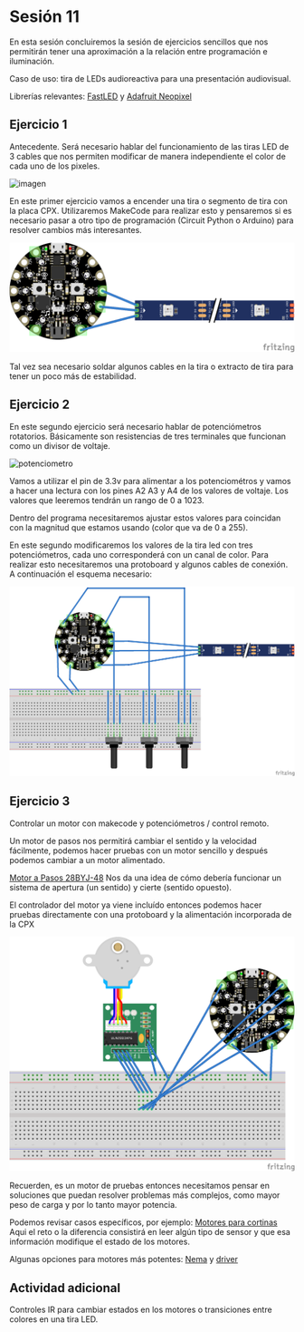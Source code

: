 # Sesión 11

En esta sesión concluiremos la sesión de ejercicios sencillos que nos permitirán tener una aproximación a la relación entre programación e iluminación. 

Caso de uso: tira de LEDs audioreactiva para una presentación audiovisual. 

Librerías relevantes: [FastLED](https://github.com/FastLED/FastLED) y [Adafruit Neopixel](https://github.com/adafruit/Adafruit_NeoPixel)

## Ejercicio 1

Antecedente. Será necesario hablar del funcionamiento de las tiras LED de 3 cables que nos permiten modificar de manera independiente el color de cada uno de los pixeles. 

![imagen](https://uelectronics.com/wp-content/uploads/2022/06/AR3208-Tira-Led-Neopixel-5m-WS2812B-Pinout.jpg)

En este primer ejercicio vamos a encender una tira o segmento de tira con la placa CPX. Utilizaremos MakeCode para realizar esto y pensaremos si es necesario pasar a otro tipo de programación (Circuit Python o Arduino) para resolver cambios más interesantes. 

![tresCables](./img/tiraLED3cables.png)

Tal vez sea necesario soldar algunos cables en la tira o extracto de tira para tener un poco más de estabilidad. 

## Ejercicio 2

En este segundo ejercicio será necesario hablar de potenciómetros rotatorios. Básicamente son resistencias de tres terminales que funcionan como un divisor de voltaje. 

![potenciometro](https://uelectronics.com/wp-content/uploads/2022/04/Dimensiones-potenciometro-3-pines-Eje-de-20mm.jpg)

Vamos a utilizar el pin de 3.3v para alimentar a los potenciométros y vamos a hacer una lectura con los pines A2 A3 y A4 de los valores de voltaje. Los valores que leeremos tendrán un rango de 0 a 1023.

Dentro del programa necesitaremos ajustar estos valores para coincidan con la magnitud que estamos usando (color que va de 0 a 255). 

En este segundo modificaremos los valores de la tira led con tres potenciómetros, cada uno corresponderá con un canal de color. Para realizar esto necesitaremos una protoboard y algunos cables de conexión. A continuación el esquema necesario: 

![potenciometros](./img/tiraLED3cablesPotenciometros.png)

## Ejercicio 3

Controlar un motor con makecode y potenciómetros / control remoto. 

Un motor de pasos nos permitirá cambiar el sentido y la velocidad fácilmente, podemos hacer pruebas con un motor sencillo y después podemos cambiar a un motor alimentado. 

[Motor a Pasos 28BYJ-48](https://uelectronics.com/producto/motor-a-pasos-con-controlador/) Nos da una idea de cómo debería funcionar un sistema de apertura (un sentido) y cierte (sentido opuesto).

El controlador del motor ya viene incluído entonces podemos hacer pruebas directamente con una protoboard y la alimentación incorporada de la CPX

![motor y CPX](./img/motorCPX_bb.png)

Recuerden, es un motor de pruebas entonces necesitamos pensar en soluciones que puedan resolver problemas más complejos, como mayor peso de carga y por lo tanto mayor potencia. 

Podemos revisar casos específicos, por ejemplo: [Motores para cortinas](https://uelectronics.com/producto/sonoff-zbcurtain-motor-inteligente-para-cortina/) Aqui el reto o la diferencia consistirá en leer algún tipo de sensor y que esa información modifique el estado de los motores. 

Algunas opciones para motores más potentes: [Nema](https://uelectronics.com/producto/nema-17-motor-a-pasos-17hs8401/) y [driver](https://uelectronics.com/producto/a4988-driver-para-motor-a-pasos-con-disipador/)

## Actividad adicional

Controles IR para cambiar estados en los motores o transiciones entre colores en una tira LED. 
